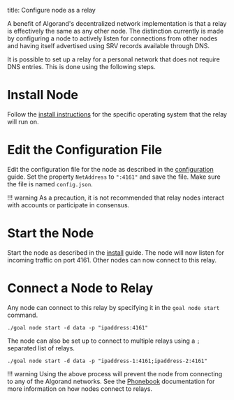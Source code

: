 title: Configure node as a relay

A benefit of Algorand's decentralized network implementation is that a relay is effectively the same as any other node. The distinction currently is made by configuring a node to actively listen for connections from other nodes and having itself advertised using SRV records available through DNS. 

It is possible to set up a relay for a personal network that does not require DNS entries. This is done using the following steps.

# Install Node 
Follow the [install instructions](../../run-a-node/setup/install.md) for the specific operating system that the relay will run on.

# Edit the Configuration File
Edit the configuration file for the node as described in the [configuration](../config) guide. Set the property `NetAddress` to `":4161"` and save the file. Make sure the file is named `config.json`.

!!! warning
	As a precaution, it is not recommended that relay nodes interact with accounts or participate in consensus.

# Start the Node
Start the node as described in the [install](../../run-a-node/setup/install.md) guide. The node will now listen for incoming traffic on port 4161. Other nodes can now connect to this relay.

# Connect a Node to Relay
Any node can connect to this relay by specifying it in the `goal node start` command. 

```
./goal node start -d data -p "ipaddress:4161"
```

The node can also be set up to connect to multiple relays using a `;` separated list of relays.

```
./goal node start -d data -p "ipaddress-1:4161;ipaddress-2:4161"
```

!!! warning
	Using the above process will prevent the node from connecting to any of the Algorand networks. See the [Phonebook](../artifacts#phonebookjson) documentation for more information on how nodes connect to relays.



